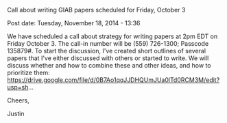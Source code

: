 
Call about writing GIAB papers scheduled for Friday, October 3

Post date: Tuesday, November 18, 2014 - 13:36 



We have scheduled a call about strategy for writing papers at 2pm EDT on Friday October 3. The call-in number will be (559) 726-1300; Passcode 135879#. To start the discussion, I've created short outlines of several papers that I've either discussed with others or started to write. We will discuss whether and how to combine these and other ideas, and how to prioritize them:
https://drive.google.com/file/d/0B7Ao1qqJJDHQUmJUa0lTd0RCM3M/edit?usp=sh...

Cheers,

Justin

